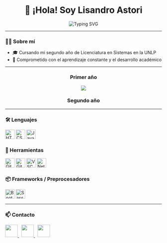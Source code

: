 <h1 align="center">👋 ¡Hola! Soy Lisandro Astori</h1>

<p align="center">
  <img src="https://readme-typing-svg.herokuapp.com?font=Fira+Code&size=22&pause=1000&color=FFD700&center=true&vCenter=true&width=500&lines=Estudiante+de+Sistemas;Aprendiendo+nuevas+tecnologías+🚀&background=00000000&cursorColor=00FFFF" alt="Typing SVG" />
</p>

---

<h3>🧑‍💻 Sobre mí</h3>

- 🎓 Cursando mi segundo año de Licenciatura en Sistemas en la UNLP
- 🧩 Comprometido con el aprendizaje constante y el desarrollo académico

---
<div align="center">

<h3>Primer año</h3>
<a href="https://github.com/LisandroAstori/TallerDeProgramacion/tree/main">
  <img src="https://github-readme-stats.vercel.app/api/pin/?username=LisandroAstori&repo=TallerDeProgramacion&theme=gruvbox" />
</a>

<h3>Segundo año</h3>

</div>

---

<h3>🛠️ Lenguajes</h3>
<p>
  <img src="https://img.shields.io/badge/HTML5-E34F26?style=flat&logo=html5&logoColor=white" alt="HTML5" style="height: 30px;" />
  <img src="https://img.shields.io/badge/CSS3-1572B6?style=flat&logo=css3&logoColor=white" alt="CSS3" style="height: 30px;" />
  <img src="https://img.shields.io/badge/Java-ED8B00?style=flat&logo=java&logoColor=white" alt="Java" style="height: 30px;" />
</p>

<h3>🔧 Herramientas</h3>
<p>
  <img src="https://img.shields.io/badge/Git-F05032?style=flat&logo=git&logoColor=white" alt="Git" style="height: 30px;" />
  <img src="https://img.shields.io/badge/GitHub-181717?style=flat&logo=github&logoColor=white" alt="GitHub" style="height: 30px;" />
  <img src="https://img.shields.io/badge/VSCode-007ACC?style=flat&logo=visual-studio-code&logoColor=white" alt="VSCode" style="height: 30px;" />
  <img src="https://img.shields.io/badge/NetBeans-1B6AC6?style=flat&logo=apache-netbeans-ide&logoColor=white" alt="NetBeans" style="height: 30px;" />
</p>

<h3>📦 Frameworks / Preprocesadores</h3>
<p>
  <img src="https://img.shields.io/badge/Bootstrap-563D7C?style=flat&logo=bootstrap&logoColor=white" alt="Bootstrap" style="height: 30px;" />
  <img src="https://img.shields.io/badge/Sass-CC6699?style=flat&logo=sass&logoColor=white" alt="Sass" style="height: 30px;" />
</p>

---

<h3>📫 Contacto</h3>
<p>
  <a href="mailto:lisandroastoriwasd@gmail.com">
    <img src="https://cdn.jsdelivr.net/gh/devicons/devicon/icons/google/google-original.svg" width="40px" />
  </a>
  &nbsp;
  <a href="www.linkedin.com/in/lisandroastori">
    <img src="https://cdn.jsdelivr.net/gh/devicons/devicon/icons/linkedin/linkedin-original.svg" width="40px" />
  </a>
  &nbsp;
  <a href="https://github.com/LisandroAstori">
    <img src="https://cdn.jsdelivr.net/gh/devicons/devicon/icons/github/github-original.svg" width="40px" />
  </a>
</p>


